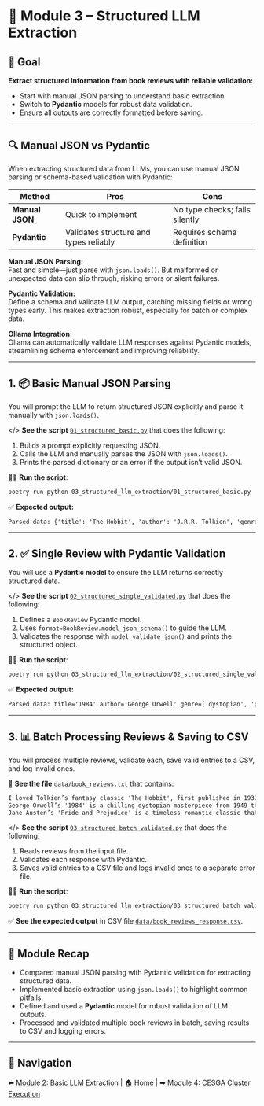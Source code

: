 # 🧩 Module 3 – Structured LLM Extraction

## 🎯 Goal

**Extract structured information from book reviews with reliable validation:**

- Start with manual JSON parsing to understand basic extraction.
- Switch to **Pydantic** models for robust data validation.
- Ensure all outputs are correctly formatted before saving.

---

## 🔍 Manual JSON vs Pydantic

When extracting structured data from LLMs, you can use manual JSON parsing or schema-based validation with Pydantic:

| Method          | Pros                                   | Cons                           |
| --------------- | -------------------------------------- | ------------------------------ |
| **Manual JSON** | Quick to implement                     | No type checks; fails silently |
| **Pydantic**    | Validates structure and types reliably | Requires schema definition     |

**Manual JSON Parsing:**  
Fast and simple—just parse with `json.loads()`. But malformed or unexpected data can slip through, risking errors or silent failures.

**Pydantic Validation:**  
Define a schema and validate LLM output, catching missing fields or wrong types early. This makes extraction robust, especially for batch or complex data.

**Ollama Integration:**  
Ollama can automatically validate LLM responses against Pydantic models, streamlining schema enforcement and improving reliability.

---

## 1. 📦 Basic Manual JSON Parsing

You will prompt the LLM to return structured JSON explicitly and parse it manually with `json.loads()`.

</> **See the script** [`01_structured_basic.py`](./01_structured_basic.py) that does the following:

1. Builds a prompt explicitly requesting JSON.
2. Calls the LLM and manually parses the JSON with `json.loads()`.
3. Prints the parsed dictionary or an error if the output isn’t valid JSON.

🏃‍♂️ **Run the script**:

```bash
poetry run python 03_structured_llm_extraction/01_structured_basic.py
```

✅ **Expected output:**

```txt
Parsed data: {'title': 'The Hobbit', 'author': 'J.R.R. Tolkien', 'genre': ['fantasy', 'adventure'], 'publication_year': 1937, 'sentiment_positive': True}
```

---

## 2. ✅ Single Review with Pydantic Validation

You will use a **Pydantic model** to ensure the LLM returns correctly structured data.

</> **See the script** [`02_structured_single_validated.py`](./02_structured_single_validated.py) that does the following:

1. Defines a `BookReview` Pydantic model.
2. Uses `format=BookReview.model_json_schema()` to guide the LLM.
3. Validates the response with `model_validate_json()` and prints the structured object.

🏃‍♂️ **Run the script**:

```bash
poetry run python 03_structured_llm_extraction/02_structured_single_validated.py
```

✅ **Expected output:**

```txt
Parsed data: title='1984' author='George Orwell' genre=['dystopian', 'political fiction'] publication_year=1949 sentiment_positive=True
```

---

## 3. 📊 Batch Processing Reviews & Saving to CSV

You will process multiple reviews, validate each, save valid entries to a CSV, and log invalid ones.

📄 **See the file** [`data/book_reviews.txt`](../data/book_reviews.txt) that contains:

```txt
I loved Tolkien’s fantasy classic 'The Hobbit', first published in 1937. Such a charming adventure!
George Orwell’s '1984' is a chilling dystopian masterpiece from 1949 that feels frighteningly relevant today.
Jane Austen’s 'Pride and Prejudice' is a timeless romantic classic that brilliantly critiques social norms.
```

</> **See the script** [`03_structured_batch_validated.py`](./03_structured_batch_validated.py) that does the following:

1. Reads reviews from the input file.
2. Validates each response with Pydantic.
3. Saves valid entries to a CSV file and logs invalid ones to a separate error file.

🏃‍♂️ **Run the script**:

```bash
poetry run python 03_structured_llm_extraction/03_structured_batch_validated.py
```

✅ **See the expected output** in CSV file [`data/book_reviews_response.csv`](../data/book_reviews_response.csv).

---

## 📝 Module Recap

- Compared manual JSON parsing with Pydantic validation for extracting structured data.
- Implemented basic extraction using `json.loads()` to highlight common pitfalls.
- Defined and used a **Pydantic** model for robust validation of LLM outputs.
- Processed and validated multiple book reviews in batch, saving results to CSV and logging errors.

---

## 🔗 Navigation

⬅ [Module 2: Basic LLM Extraction](../02_basic_llm_extraction/README.md) | 🏠 [Home](../README.md) | ➡ [Module 4: CESGA Cluster Execution](../04_cluster_execution/README.md)
